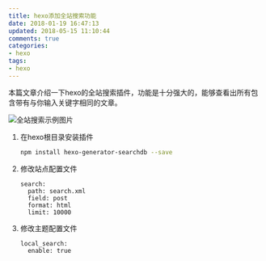 ```yaml
---
title: hexo添加全站搜索功能
date: 2018-01-19 16:47:13
updated: 2018-05-15 11:10:44
comments: true
categories:
- hexo
tags:
- hexo
---
```


本篇文章介绍一下hexo的全站搜索插件，功能是十分强大的，能够查看出所有包含带有与你输入关键字相同的文章。

![全站搜索示例图片](1516351788.jpg)

1. 在hexo根目录安装插件

   ```sh
   npm install hexo-generator-searchdb --save
   ```

2. 修改站点配置文件

   ```shell
   search:
     path: search.xml
     field: post
     format: html
     limit: 10000
   ```

3. 修改主题配置文件

   ```shell
   local_search:
     enable: true
   ```